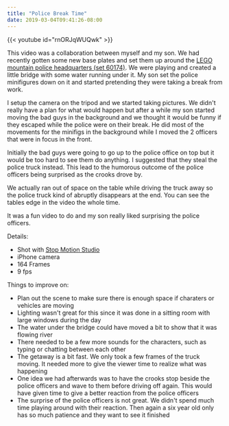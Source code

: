 ```yaml
---
title: "Police Break Time"
date: 2019-03-04T09:41:26-08:00
---
```


<!--more-->

{{< youtube id="rnORJqWUQwk" >}}

This video was a collaboration between myself and my son. We had recently gotten some new base plates and set them up around the [LEGO mountain police headquarters (set 60174)](https://shop.lego.com/en-CA/product/Mountain-Police-Headquarters-60174 "LEGO mountain police headquarters set 60174"). We were playing and created a little bridge with some water running under it. My son set the police minifigures down on it and started pretending they were taking a break from work. 

I setup the camera on the tripod and we started taking pictures. We didn't really have a plan for what would happen but after a while my son started moving the bad guys in the background and we thought it would be funny if they escaped while the police were on their break. He did most of the movements for the minifigs in the background while I moved the 2 officers that were in focus in the front.

Initially the bad guys were going to go up to the police office on top but it would be too hard to see them do anything. I suggested that they steal the police truck instead. This lead to the humorous outcome of the police officers being surprised as the crooks drove by.

We actually ran out of space on the table while driving the truck away so the police truck kind of abruptly disappears at the end. You can see the tables edge in the video the whole time.

It was a fun video to do and my son really liked surprising the police officers.



Details:

* Shot with [Stop Motion Studio](https://www.cateater.com/ "cateater - Stop Motion Studio") 
* iPhone camera
* 164 Frames
* 9 fps

Things to improve on:

* Plan out the scene to make sure there is enough space if charaters or vehicles are moving
* Lighting wasn't great for this since it was done in a sitting room with large windows during the day
* The water under the bridge could have moved a bit to show that it was flowing river
* There needed to be a few more sounds for the characters, such as typing or chatting between each other
* The getaway is a bit fast. We only took a few frames of the truck moving. It needed more to give the viewer time to realize what was happening
* One idea we had afterwards was to have the crooks stop beside the police officers and wave to them before driving off again. This would have given time to give a better reaction from the police officers
* The surprise of the police officers is not great. We didn't spend much time playing around with their reaction. Then again a six year old only has so much patience and they want to see it finished
